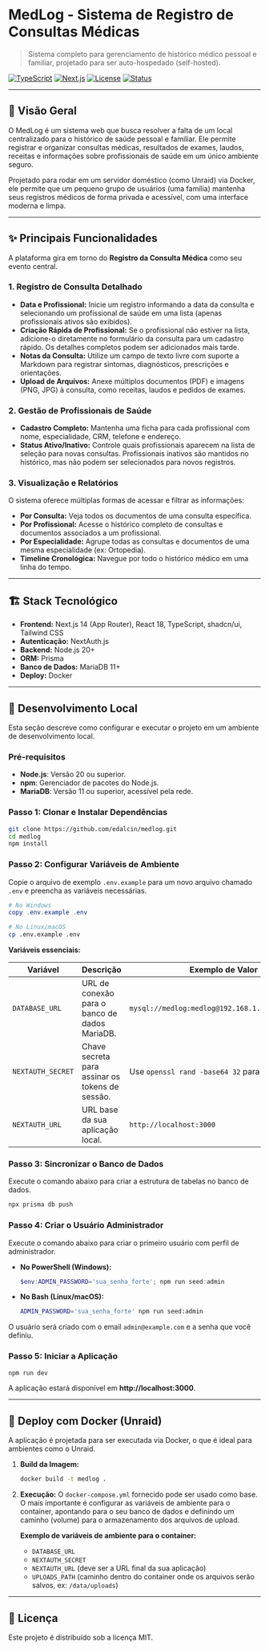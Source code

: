 # MedLog - Sistema de Registro de Consultas Médicas

> Sistema completo para gerenciamento de histórico médico pessoal e familiar, projetado para ser auto-hospedado (self-hosted).

[![TypeScript](https://img.shields.io/badge/typescript-5.0+-blue.svg)](https://www.typescriptlang.org/)
[![Next.js](https://img.shields.io/badge/next.js-14+-black.svg)](https://nextjs.org/)
[![License](https://img.shields.io/badge/license-MIT-green.svg)](LICENSE)
[![Status](https://img.shields.io/badge/status-MVP%20Ready-green.svg)](https://github.com/edalcin/medlog)

---

## 🎯 Visão Geral

O MedLog é um sistema web que busca resolver a falta de um local centralizado para o histórico de saúde pessoal e familiar. Ele permite registrar e organizar consultas médicas, resultados de exames, laudos, receitas e informações sobre profissionais de saúde em um único ambiente seguro.

Projetado para rodar em um servidor doméstico (como Unraid) via Docker, ele permite que um pequeno grupo de usuários (uma família) mantenha seus registros médicos de forma privada e acessível, com uma interface moderna e limpa.

---

## ✨ Principais Funcionalidades

A plataforma gira em torno do **Registro da Consulta Médica** como seu evento central.

### 1. Registro de Consulta Detalhado
- **Data e Profissional:** Inicie um registro informando a data da consulta e selecionando um profissional de saúde em uma lista (apenas profissionais ativos são exibidos).
- **Criação Rápida de Profissional:** Se o profissional não estiver na lista, adicione-o diretamente no formulário da consulta para um cadastro rápido. Os detalhes completos podem ser adicionados mais tarde.
- **Notas da Consulta:** Utilize um campo de texto livre com suporte a Markdown para registrar sintomas, diagnósticos, prescrições e orientações.
- **Upload de Arquivos:** Anexe múltiplos documentos (PDF) e imagens (PNG, JPG) à consulta, como receitas, laudos e pedidos de exames.

### 2. Gestão de Profissionais de Saúde
- **Cadastro Completo:** Mantenha uma ficha para cada profissional com nome, especialidade, CRM, telefone e endereço.
- **Status Ativo/Inativo:** Controle quais profissionais aparecem na lista de seleção para novas consultas. Profissionais inativos são mantidos no histórico, mas não podem ser selecionados para novos registros.

### 3. Visualização e Relatórios
O sistema oferece múltiplas formas de acessar e filtrar as informações:
- **Por Consulta:** Veja todos os documentos de uma consulta específica.
- **Por Profissional:** Acesse o histórico completo de consultas e documentos associados a um profissional.
- **Por Especialidade:** Agrupe todas as consultas e documentos de uma mesma especialidade (ex: Ortopedia).
- **Timeline Cronológica:** Navegue por todo o histórico médico em uma linha do tempo.

---

## 🏗️ Stack Tecnológico

*   **Frontend:** Next.js 14 (App Router), React 18, TypeScript, shadcn/ui, Tailwind CSS
*   **Autenticação:** NextAuth.js
*   **Backend:** Node.js 20+
*   **ORM:** Prisma
*   **Banco de Dados:** MariaDB 11+
*   **Deploy:** Docker

---

## 🚀 Desenvolvimento Local

Esta seção descreve como configurar e executar o projeto em um ambiente de desenvolvimento local.

### Pré-requisitos

*   **Node.js**: Versão 20 ou superior.
*   **npm**: Gerenciador de pacotes do Node.js.
*   **MariaDB**: Versão 11 ou superior, acessível pela rede.

### Passo 1: Clonar e Instalar Dependências

```bash
git clone https://github.com/edalcin/medlog.git
cd medlog
npm install
```

### Passo 2: Configurar Variáveis de Ambiente

Copie o arquivo de exemplo `.env.example` para um novo arquivo chamado `.env` e preencha as variáveis necessárias.

```powershell
# No Windows
copy .env.example .env
```
```bash
# No Linux/macOS
cp .env.example .env
```

**Variáveis essenciais:**

| Variável          | Descrição                                            | Exemplo de Valor                                            |
| ----------------- | ---------------------------------------------------- | ----------------------------------------------------------- |
| `DATABASE_URL`    | URL de conexão para o banco de dados MariaDB.        | `mysql://medlog:medlog@192.168.1.10:3333/medlog`              |
| `NEXTAUTH_SECRET` | Chave secreta para assinar os tokens de sessão.      | Use `openssl rand -base64 32` para gerar uma.               |
| `NEXTAUTH_URL`    | URL base da sua aplicação local.                     | `http://localhost:3000`                                     |

### Passo 3: Sincronizar o Banco de Dados

Execute o comando abaixo para criar a estrutura de tabelas no banco de dados.

```bash
npx prisma db push
```

### Passo 4: Criar o Usuário Administrador

Execute o comando abaixo para criar o primeiro usuário com perfil de administrador.

*   **No PowerShell (Windows):**
    ```powershell
    $env:ADMIN_PASSWORD='sua_senha_forte'; npm run seed:admin
    ```

*   **No Bash (Linux/macOS):**
    ```bash
    ADMIN_PASSWORD='sua_senha_forte' npm run seed:admin
    ```

O usuário será criado com o email `admin@example.com` e a senha que você definiu.

### Passo 5: Iniciar a Aplicação

```bash
npm run dev
```

A aplicação estará disponível em **http://localhost:3000**.

---

## 🐳 Deploy com Docker (Unraid)

A aplicação é projetada para ser executada via Docker, o que é ideal para ambientes como o Unraid.

1.  **Build da Imagem:**
    ```bash
    docker build -t medlog .
    ```
2.  **Execução:**
    O `docker-compose.yml` fornecido pode ser usado como base. O mais importante é configurar as variáveis de ambiente para o container, apontando para o seu banco de dados e definindo um caminho (volume) para o armazenamento dos arquivos de upload.

    **Exemplo de variáveis de ambiente para o container:**
    - `DATABASE_URL`
    - `NEXTAUTH_SECRET`
    - `NEXTAUTH_URL` (deve ser a URL final da sua aplicação)
    - `UPLOADS_PATH` (caminho dentro do container onde os arquivos serão salvos, ex: `/data/uploads`)

---

## 📄 Licença

Este projeto é distribuído sob a licença MIT.
